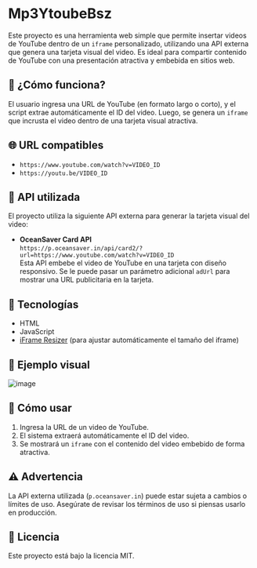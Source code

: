 # Mp3YtoubeBsz

Este proyecto es una herramienta web simple que permite insertar videos de YouTube dentro de un `iframe` personalizado, utilizando una API externa que genera una tarjeta visual del video. Es ideal para compartir contenido de YouTube con una presentación atractiva y embebida en sitios web.

## 🚀 ¿Cómo funciona?

El usuario ingresa una URL de YouTube (en formato largo o corto), y el script extrae automáticamente el ID del video. Luego, se genera un `iframe` que incrusta el video dentro de una tarjeta visual atractiva.

## 🌐 URL compatibles

- `https://www.youtube.com/watch?v=VIDEO_ID`
- `https://youtu.be/VIDEO_ID`

## 🧩 API utilizada

El proyecto utiliza la siguiente API externa para generar la tarjeta visual del video:

- **OceanSaver Card API**  
  `https://p.oceansaver.in/api/card2/?url=https://www.youtube.com/watch?v=VIDEO_ID`  
  Esta API embebe el video de YouTube en una tarjeta con diseño responsivo. Se le puede pasar un parámetro adicional `adUrl` para mostrar una URL publicitaria en la tarjeta.

## 🔧 Tecnologías

- HTML
- JavaScript
- [iFrame Resizer](https://github.com/davidjbradshaw/iframe-resizer) (para ajustar automáticamente el tamaño del iframe)

## 📸 Ejemplo visual

![image](https://github.com/user-attachments/assets/14018f50-d731-415d-9740-148d3a2be0c1)


## 📝 Cómo usar

1. Ingresa la URL de un video de YouTube.
2. El sistema extraerá automáticamente el ID del video.
3. Se mostrará un `iframe` con el contenido del video embebido de forma atractiva.

## ⚠️ Advertencia

La API externa utilizada (`p.oceansaver.in`) puede estar sujeta a cambios o límites de uso. Asegúrate de revisar los términos de uso si piensas usarlo en producción.

## 📄 Licencia

Este proyecto está bajo la licencia MIT.
